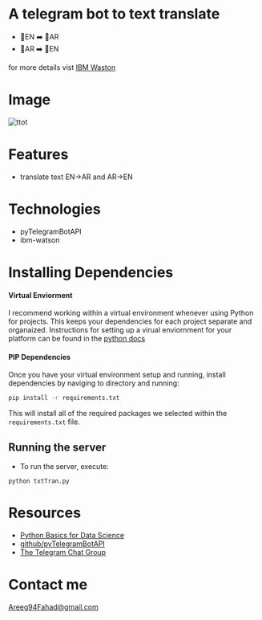 # A telegram bot to text translate
- 📜EN ➡️ 📜AR 
- 📜AR ➡️ 📜EN

for more details vist [IBM Waston](https://www.ibm.com/cloud/watson-text-to-speech)


# Image
![ttot](https://user-images.githubusercontent.com/30151596/119551006-c9ebf300-bda1-11eb-84eb-bbf6357b873e.jpg)



# Features
- translate text EN->AR and AR->EN

# Technologies
- pyTelegramBotAPI
- ibm-watson
# Installing Dependencies

#### Virtual Enviorment 

I recommend working within a virtual environment whenever using Python for projects. This keeps your dependencies for each project separate and organaized. Instructions for setting up a virual enviornment for your platform can be found in the [python docs](https://packaging.python.org/guides/installing-using-pip-and-virtual-environments/)

#### PIP Dependencies

Once you have your virtual environment setup and running, install dependencies by naviging to directory and running:

```bash
pip install -r requirements.txt
```

This will install all of the required packages we selected within the `requirements.txt` file.

## Running the server

- To run the server, execute:

```
python txtTran.py
```
# Resources
- [Python Basics for Data Science](https://www.edx.org/new/course/python-basics-for-data-science)
- [github/pyTelegramBotAPI](https://github.com/eternnoir/pyTelegramBotAPI)
- [The Telegram Chat Group](https://telegram.me/joinchat/Bn4ixj84FIZVkwhk2jag6A)

# Contact me 
Areeg94Fahad@gmail.com
